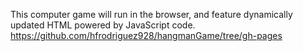  This computer game will run in the browser, and feature dynamically updated HTML powered by JavaScript code.
https://github.com/hfrodriguez928/hangmanGame/tree/gh-pages
